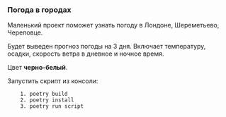 ### Погода в городах

Маленький проект поможет узнать погоду в Лондоне, Шереметьево, Череповце.

Будет выведен прогноз погоды на 3 дня. Включает температуру, осадки, скорость ветра в дневное и ночное время.

Цвет **черно-белый**. 

Запустить скрипт из консоли:
``` 
    1. poetry build
    2. poetry install
    3. poetry run script
```